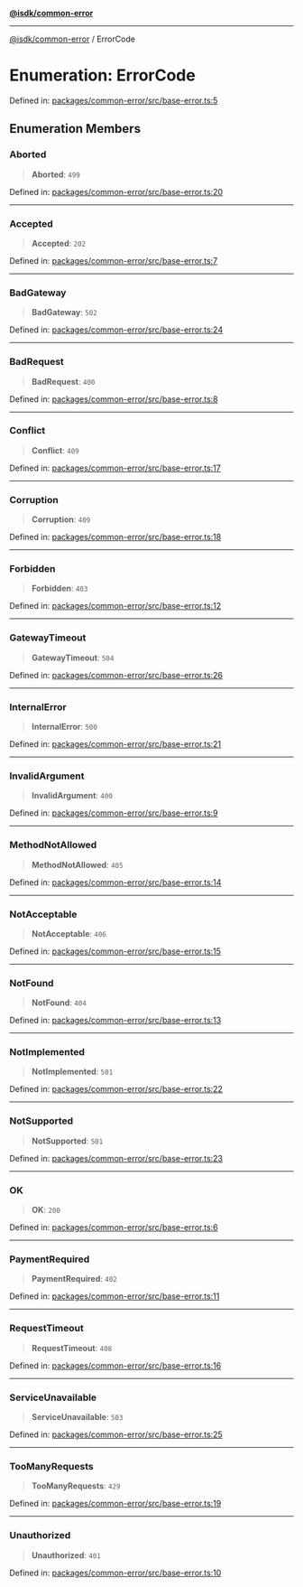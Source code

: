 [**@isdk/common-error**](../README.md)

***

[@isdk/common-error](../globals.md) / ErrorCode

# Enumeration: ErrorCode

Defined in: [packages/common-error/src/base-error.ts:5](https://github.com/isdk/common-error.js/blob/577bb8389747251b05fc6177a60862a64b029c0d/src/base-error.ts#L5)

## Enumeration Members

### Aborted

> **Aborted**: `499`

Defined in: [packages/common-error/src/base-error.ts:20](https://github.com/isdk/common-error.js/blob/577bb8389747251b05fc6177a60862a64b029c0d/src/base-error.ts#L20)

***

### Accepted

> **Accepted**: `202`

Defined in: [packages/common-error/src/base-error.ts:7](https://github.com/isdk/common-error.js/blob/577bb8389747251b05fc6177a60862a64b029c0d/src/base-error.ts#L7)

***

### BadGateway

> **BadGateway**: `502`

Defined in: [packages/common-error/src/base-error.ts:24](https://github.com/isdk/common-error.js/blob/577bb8389747251b05fc6177a60862a64b029c0d/src/base-error.ts#L24)

***

### BadRequest

> **BadRequest**: `400`

Defined in: [packages/common-error/src/base-error.ts:8](https://github.com/isdk/common-error.js/blob/577bb8389747251b05fc6177a60862a64b029c0d/src/base-error.ts#L8)

***

### Conflict

> **Conflict**: `409`

Defined in: [packages/common-error/src/base-error.ts:17](https://github.com/isdk/common-error.js/blob/577bb8389747251b05fc6177a60862a64b029c0d/src/base-error.ts#L17)

***

### Corruption

> **Corruption**: `409`

Defined in: [packages/common-error/src/base-error.ts:18](https://github.com/isdk/common-error.js/blob/577bb8389747251b05fc6177a60862a64b029c0d/src/base-error.ts#L18)

***

### Forbidden

> **Forbidden**: `403`

Defined in: [packages/common-error/src/base-error.ts:12](https://github.com/isdk/common-error.js/blob/577bb8389747251b05fc6177a60862a64b029c0d/src/base-error.ts#L12)

***

### GatewayTimeout

> **GatewayTimeout**: `504`

Defined in: [packages/common-error/src/base-error.ts:26](https://github.com/isdk/common-error.js/blob/577bb8389747251b05fc6177a60862a64b029c0d/src/base-error.ts#L26)

***

### InternalError

> **InternalError**: `500`

Defined in: [packages/common-error/src/base-error.ts:21](https://github.com/isdk/common-error.js/blob/577bb8389747251b05fc6177a60862a64b029c0d/src/base-error.ts#L21)

***

### InvalidArgument

> **InvalidArgument**: `400`

Defined in: [packages/common-error/src/base-error.ts:9](https://github.com/isdk/common-error.js/blob/577bb8389747251b05fc6177a60862a64b029c0d/src/base-error.ts#L9)

***

### MethodNotAllowed

> **MethodNotAllowed**: `405`

Defined in: [packages/common-error/src/base-error.ts:14](https://github.com/isdk/common-error.js/blob/577bb8389747251b05fc6177a60862a64b029c0d/src/base-error.ts#L14)

***

### NotAcceptable

> **NotAcceptable**: `406`

Defined in: [packages/common-error/src/base-error.ts:15](https://github.com/isdk/common-error.js/blob/577bb8389747251b05fc6177a60862a64b029c0d/src/base-error.ts#L15)

***

### NotFound

> **NotFound**: `404`

Defined in: [packages/common-error/src/base-error.ts:13](https://github.com/isdk/common-error.js/blob/577bb8389747251b05fc6177a60862a64b029c0d/src/base-error.ts#L13)

***

### NotImplemented

> **NotImplemented**: `501`

Defined in: [packages/common-error/src/base-error.ts:22](https://github.com/isdk/common-error.js/blob/577bb8389747251b05fc6177a60862a64b029c0d/src/base-error.ts#L22)

***

### NotSupported

> **NotSupported**: `501`

Defined in: [packages/common-error/src/base-error.ts:23](https://github.com/isdk/common-error.js/blob/577bb8389747251b05fc6177a60862a64b029c0d/src/base-error.ts#L23)

***

### OK

> **OK**: `200`

Defined in: [packages/common-error/src/base-error.ts:6](https://github.com/isdk/common-error.js/blob/577bb8389747251b05fc6177a60862a64b029c0d/src/base-error.ts#L6)

***

### PaymentRequired

> **PaymentRequired**: `402`

Defined in: [packages/common-error/src/base-error.ts:11](https://github.com/isdk/common-error.js/blob/577bb8389747251b05fc6177a60862a64b029c0d/src/base-error.ts#L11)

***

### RequestTimeout

> **RequestTimeout**: `408`

Defined in: [packages/common-error/src/base-error.ts:16](https://github.com/isdk/common-error.js/blob/577bb8389747251b05fc6177a60862a64b029c0d/src/base-error.ts#L16)

***

### ServiceUnavailable

> **ServiceUnavailable**: `503`

Defined in: [packages/common-error/src/base-error.ts:25](https://github.com/isdk/common-error.js/blob/577bb8389747251b05fc6177a60862a64b029c0d/src/base-error.ts#L25)

***

### TooManyRequests

> **TooManyRequests**: `429`

Defined in: [packages/common-error/src/base-error.ts:19](https://github.com/isdk/common-error.js/blob/577bb8389747251b05fc6177a60862a64b029c0d/src/base-error.ts#L19)

***

### Unauthorized

> **Unauthorized**: `401`

Defined in: [packages/common-error/src/base-error.ts:10](https://github.com/isdk/common-error.js/blob/577bb8389747251b05fc6177a60862a64b029c0d/src/base-error.ts#L10)
